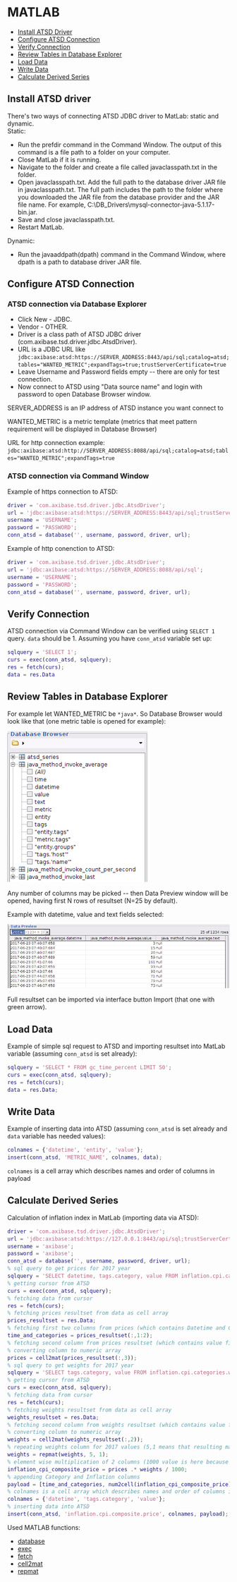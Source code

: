 # MATLAB

- [Install ATSD Driver](#install-atsd-driver)
- [Configure ATSD Connection](#configure-atsd-connection)
- [Verify Connection](#verify-connection)
- [Review Tables in Database Explorer](#review-tables-in-database-explorer)
- [Load Data](#load-data)
- [Write Data](#write-data)
- [Calculate Derived Series](#calculate-derived-series)

## Install ATSD driver

There's two ways of connecting ATSD JDBC driver to MatLab: static and dynamic.  
Static:
- Run the prefdir command in the Command Window. The output of this command is a file path to a folder on your computer.
- Close MatLab if it is running.
- Navigate to the folder and create a file called javaclasspath.txt in the folder.
- Open javaclasspath.txt. Add the full path to the database driver JAR file in javaclasspath.txt. The full path includes the path to the folder where you downloaded the JAR file from the database provider and the JAR file name. For example, C:\DB_Drivers\mysql-connector-java-5.1.17-bin.jar.
- Save and close javaclasspath.txt.
- Restart MatLab.

Dynamic:
- Run the javaaddpath(dpath) command in the Command Window, where dpath is a path to database driver JAR file.  

## Configure ATSD Connection

### ATSD connection via Database Explorer

- Click New - JDBC.
- Vendor - OTHER.
- Driver is a class path of ATSD JDBC driver (com.axibase.tsd.driver.jdbc.AtsdDriver).
- URL is a JDBC URL like ```jdbc:axibase:atsd:https://SERVER_ADDRESS:8443/api/sql;catalog=atsd;tables="WANTED_METRIC";expandTags=true;trustServerCertificate=true```
- Leave Username and Password fields empty -- there are only for test connection.
- Now connect to ATSD using "Data source name" and login with password to open Database Browser window.

SERVER_ADDRESS is an IP address of ATSD instance you want connect to

WANTED_METRIC is a metric template (metrics that meet pattern requirement will be displayed in Database Browser)

URL for http connection example:  
```jdbc:axibase:atsd:http://SERVER_ADDRESS:8088/api/sql;catalog=atsd;tables="WANTED_METRIC";expandTags=true```

### ATSD connection via Command Window

Example of https connection to ATSD:

```matlab
driver = 'com.axibase.tsd.driver.jdbc.AtsdDriver';
url = 'jdbc:axibase:atsd:https://SERVER_ADDRESS:8443/api/sql;trustServerCertificate=true';
username = 'USERNAME';
password = 'PASSWORD';
conn_atsd = database('', username, password, driver, url);
```

Example of http conenction to ATSD:

```matlab
driver = 'com.axibase.tsd.driver.jdbc.AtsdDriver';
url = 'jdbc:axibase:atsd:https://SERVER_ADDRESS:8088/api/sql';
username = 'USERNAME';
password = 'PASSWORD';
conn_atsd = database('', username, password, driver, url);
```

## Verify Connection

ATSD connection via Command Window can be verified using `SELECT 1` query. `data` should be 1.
Assuming you have `conn_atsd` variable set up:

```matlab
sqlquery = 'SELECT 1';
curs = exec(conn_atsd, sqlquery);
res = fetch(curs);
data = res.Data
```

## Review Tables in Database Explorer

For example let WANTED_METRIC be `*java*`. So Database Browser would look like that (one metric table is opened for example):

![](resources/database_browser.png)

Any number of columns may be picked -- then Data Preview window will be opened, having first N rows of resultset (N=25 by default).

Example with datetime, value and text fields selected:

![](resources/data_preview.png)

Full resultset can be imported via interface button Import (that one with green arrow).

## Load Data

Example of simple sql request to ATSD and importing resultset into MatLab variable (assuming `conn_atsd` is set already):

```matlab
sqlquery = 'SELECT * FROM gc_time_percent LIMIT 50';
curs = exec(conn_atsd, sqlquery);
res = fetch(curs);
data = res.Data;
```

## Write Data

Example of inserting data into ATSD (assuming `conn_atsd` is set already and `data` variable has needed values):

```matlab
colnames = {'datetime', 'entity', 'value'};
insert(conn_atsd, 'METRIC_NAME', colnames, data);
```

`colnames` is a cell array which describes names and order of columns in payload

## Calculate Derived Series

Calculation of inflation index in MatLab (importing data via ATSD):

```matlab
driver = 'com.axibase.tsd.driver.jdbc.AtsdDriver';
url = 'jdbc:axibase:atsd:https://127.0.0.1:8443/api/sql;trustServerCertificate=true';
username = 'axibase';
password = 'axibase';
conn_atsd = database('', username, password, driver, url);
% sql query to get prices for 2017 year
sqlquery = 'SELECT datetime, tags.category, value FROM inflation.cpi.categories.price WHERE datetime BETWEEN "2013-01-01T00:00:00Z" AND "2017-01-01T00:00:00Z" ORDER BY 1, 2';
% getting cursor from ATSD
curs = exec(conn_atsd, sqlquery);
% fetching data from cursor
res = fetch(curs);
% fetching prices resultset from data as cell array
prices_resultset = res.Data;
% fetching first two columns from prices (which contains Datetime and Category fields)
time_and_categories = prices_resultset(:,1:2);
% fetching second column from prices resultset (which contains value field)
% converting column to numeric array
prices = cell2mat(prices_resultset(:,3));
% sql query to get weights for 2017 year
sqlquery = 'SELECT tags.category, value FROM inflation.cpi.categories.weight WHERE datetime = "2017-01-01T00:00:00Z" ORDER BY 1';
% getting cursor from ATSD
curs = exec(conn_atsd, sqlquery);
% fetching data from cursor
res = fetch(curs);
% fetching weights resultset from data as cell array
weights_resultset = res.Data;
% fetching second column from weights resultset (which contains value field)
% converting column to numeric array
weights = cell2mat(weights_resultset(:,2));
% repeating weights column for 2017 values (5,1 means that resulting matrix will increase in height 5 times)
weights = repmat(weights, 5, 1);
% element wise multiplication of 2 columns (1000 value is here because weights is a propotrion out of 1000)
inflation_cpi_composite_price = prices .* weights / 1000;
% appending Category and Inflation columns
payload = [time_and_categories, num2cell(inflation_cpi_composite_price)];
% colnames is a cell array which describes names and order of columns in payload
colnames = {'datetime', 'tags.category', 'value'};
% inserting data into ATSD
insert(conn_atsd, 'inflation.cpi.composite.price', colnames, payload);
```

Used MATLAB functions:
- [database](https://www.mathworks.com/help/database/ug/database.html)
- [exec](https://www.mathworks.com/help/database/ug/exec.html)
- [fetch](https://www.mathworks.com/help/database/ug/fetch.html)
- [cell2mat](https://www.mathworks.com/help/matlab/ref/cell2mat.html)
- [repmat](https://www.mathworks.com/help/matlab/ref/repmat.html)
